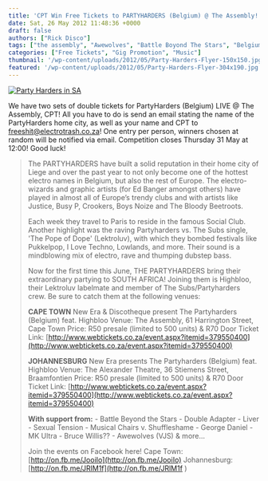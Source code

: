 ```yaml
---
title: 'CPT Win Free Tickets to PARTYHARDERS (Belgium) @ The Assembly!'
date: Sat, 26 May 2012 11:48:36 +0000
draft: false
authors: ["Rick Disco"]
tags: ["the assembly", "Awewolves", "Battle Boyond The Stars", "Belgium", "bruce willis?", "double-adapter", "George Daniel", "Highbloo", "Liver", "MK Ultra", "musical chairs", "Party Harders", "Rude One", "Sexual Tension", "shuffle shame", "south africa"]
categories: ["Free Tickets", "Gig Promotion", "Music"]
thumbnail: '/wp-content/uploads/2012/05/Party-Harders-Flyer-150x150.jpg'
featured: '/wp-content/uploads/2012/05/Party-Harders-Flyer-304x190.jpg'
---
```


[![](/wp-content/uploads/2012/05/Party-Harders-Flyer-713x1024.jpg "Party Harders in SA")](/wp-content/uploads/2012/05/Party-Harders-Flyer.jpg)

We have two sets of double tickets for PartyHarders (Belgium) LIVE @ The Assembly, CPT! All you have to do is send an email stating the name of the PartyHarders home city, as well as your name and CPT to freeshit@electrotrash.co.za! One entry per person, winners chosen at random will be notified via email. Competition closes Thursday 31 May at 12:00! Good luck!

> The PARTYHARDERS have built a solid reputation in their home city of Liege and over the past year to not only become one of the hottest electro names in Belgium, but also the rest of Europe. The electro-wizards and graphic artists (for Ed Banger amongst others) have played in almost all of Europe’s trendy clubs and with artists like Justice, Busy P, Crookers, Boys Noize and The Bloody Beetroots.
>
> Each week they travel to Paris to reside in the famous Social Club. Another highlight was the raving Partyharders vs. The Subs single, 'The Pope of Dope' (Lektroluv), with which they bombed festivals like Pukkelpop, I Love Techno, Lowlands, and more. Their sound is a mindblowing mix of electro, rave and thumping dubstep bass.
>
> Now for the first time this June, THE PARTYHARDERS bring their extraordinary partying to SOUTH AFRICA! Joining them is Highbloo, their Lektroluv labelmate and member of The Subs/Partyharders crew. Be sure to catch them at the following venues:
>
> **CAPE TOWN** New Era & Discotheque present The Partyharders (Belgium) feat. Highbloo Venue: The Assembly, 61 Harrington Street, Cape Town Price: R50 presale (limited to 500 units) & R70 Door Ticket Link: [http://www.webtickets.co.za/event.aspx?itemid=379550400](http://www.webtickets.co.za/event.aspx?itemid=379550400)
>
> **JOHANNESBURG** New Era presents The Partyharders (Belgium) feat. Highbloo Venue: The Alexander Theatre, 36 Stiemens Street, Braamfontien Price: R50 presale (limited to 500 units) & R70 Door Ticket Link: [http://www.webtickets.co.za/event.aspx?itemid=379550400](http://www.webtickets.co.za/event.aspx?itemid=379550400)
>
> **With support from:** - Battle Beyond the Stars - Double Adapter - Liver - Sexual Tension - Musical Chairs v. Shuffleshame - George Daniel - MK Ultra - Bruce Willis?? - Awewolves (VJS) & more...
>
> Join the events on Facebook here! Cape Town: [http://on.fb.me/JooiIo](http://on.fb.me/JooiIo) Johannesburg: [http://on.fb.me/JRlM1f](http://on.fb.me/JRlM1f )